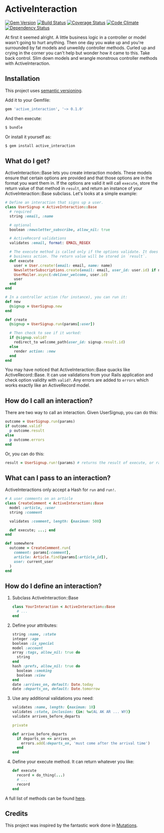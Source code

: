 # ActiveInteraction

[![Gem Version][]](https://badge.fury.io/rb/active_interaction)
[![Build Status][]](https://travis-ci.org/orgsync/active_interaction)
[![Coverage Status][]](https://coveralls.io/r/orgsync/active_interaction)
[![Code Climate][]](https://codeclimate.com/github/orgsync/active_interaction)
[![Dependency Status][]](https://gemnasium.com/orgsync/active_interaction)

At first it seemed alright. A little business logic in a controller or model
wasn't going to hurt anything. Then one day you wake up and you're surrounded
by fat models and unweildy controller methods. Curled up and crying in the
corner you can't help but wonder how it came to this. Take back control. Slim
down models and wrangle monstrous controller methods with ActiveInteraction.

## Installation

This project uses [semantic versioning][].

Add it to your Gemfile:

~~~ rb
gem 'active_interaction', '~> 0.1.0'
~~~

And then execute:

~~~ sh
$ bundle
~~~

Or install it yourself as:

~~~ rb
$ gem install active_interaction
~~~

## What do I get?

ActiveInteraction::Base lets you create interaction models. These models ensure
that certain options are provided and that those options are in the format you
want them in. If the options are valid it will call `execute`, store the return
value of that method in `result`, and return an instance of your ActiveInteraction::Base
subclass. Let's looks at a simple example:

~~~ rb
# Define an interaction that signs up a user.
class UserSignup < ActiveInteraction::Base
  # required
  string :email, :name

  # optional
  boolean :newsletter_subscribe, allow_nil: true

  # ActiveRecord validations
  validates :email, format: EMAIL_REGEX

  # The execute method is called only if the options validate. It does your
  # business action. The return value will be stored in `result`.
  def execute
    user = User.create!(email: email, name: name)
    NewsletterSubscriptions.create(email: email, user_id: user.id) if newsletter_subscribe
    UserMailer.async(:deliver_welcome, user.id)
    user
  end
end

# In a controller action (for instance), you can run it:
def new
  @signup = UserSignup.new
end

def create
  @signup = UserSignup.run(params[:user])

  # Then check to see if it worked:
  if @signup.valid?
    redirect_to welcome_path(user_id: signup.result.id)
  else
    render action: :new
  end
end
~~~

You may have noticed that ActiveInteraction::Base quacks like ActiveRecord::Base.
It can use validations from your Rails application and check option validity with
`valid?`. Any errors are added to `errors` which works exactly like an ActiveRecord
model.

## How do I call an interaction?

There are two way to call an interaction. Given UserSignup, you can do this:

~~~ rb
outcome = UserSignup.run(params)
if outcome.valid?
  p outcome.result
else
  p outcome.errors
end
~~~

Or, you can do this:

~~~ rb
result = UserSignup.run!(params) # returns the result of execute, or raises ActiveInteraction::InteractionInvalid
~~~

## What can I pass to an interaction?

ActiveInteractions only accept a Hash for `run` and `run!`.

~~~ rb
# A user comments on an article
class CreateComment < ActiveInteraction::Base
  model :article, :user
  string :comment

  validates :comment, length: {maximum: 500}

  def execute; ...; end
end

def somewhere
  outcome = CreateComment.run(
    comment: params[:comment],
    article: Article.find(params[:article_id]),
    user: current_user
  )
end
~~~

## How do I define an interaction?

1. Subclass ActiveInteraction::Base

    ~~~ rb
    class YourInteraction < ActiveInteraction::Base
      # ...
    end
    ~~~

2. Define your attributes:

    ~~~ rb
    string :name, :state
    integer :age
    boolean :is_special
    model :account
    array :tags, allow_nil: true do
      string
    end
    hash :prefs, allow_nil: true do
      boolean :smoking
      boolean :view
    end
    date :arrives_on, default: Date.today
    date :departs_on, default: Date.tomorrow
    ~~~

3. Use any additional validations you need:

    ~~~ rb
    validates :name, length: {maximum: 10}
    validates :state, inclusion: {in: %w(AL AK AR ... WY)}
    validate arrives_before_departs

    private

    def arrive_before_departs
      if departs_on <= arrives_on
        errors.add(:departs_on, 'must come after the arrival time')
      end
    end
    ~~~

4. Define your execute method. It can return whatever you like:

    ~~~ rb
    def execute
      record = do_thing(...)
      # ...
      record
    end
    ~~~

A full list of methods can be found [here](http://www.rubydoc.info/github/orgsync/active_interaction/master/ActiveInteraction/Base).

## Credits

This project was inspired by the fantastic work done in [Mutations][].

[build status]: https://travis-ci.org/orgsync/active_interaction.png
[code climate]: https://codeclimate.com/github/orgsync/active_interaction.png
[coverage status]: https://coveralls.io/repos/orgsync/active_interaction/badge.png
[dependency status]: https://gemnasium.com/orgsync/active_interaction.png
[gem version]: https://badge.fury.io/rb/active_interaction.png
[mutations]: https://github.com/cypriss/mutations
[semantic versioning]: http://semver.org
